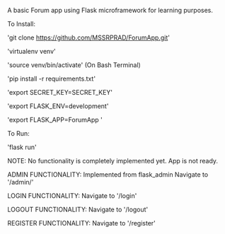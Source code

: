 A basic Forum app using Flask microframework for learning purposes.

To Install:

'git clone https://github.com/MSSRPRAD/ForumApp.git'

'virtualenv venv'

'source venv/bin/activate' (On Bash Terminal)

'pip install -r requirements.txt'

'export SECRET_KEY=SECRET_KEY'

'export FLASK_ENV=development'

'export FLASK_APP=ForumApp '


To Run:

'flask run'

NOTE: No functionality is completely implemented yet. App is not ready.

ADMIN FUNCTIONALITY:
Implemented from flask_admin
Navigate to '/admin/' 

LOGIN FUNCTIONALITY:
Navigate to '/login'

LOGOUT FUNCTIONALITY:
Navigate to '/logout'

REGISTER FUNCTIONALITY:
Navigate to '/register'
